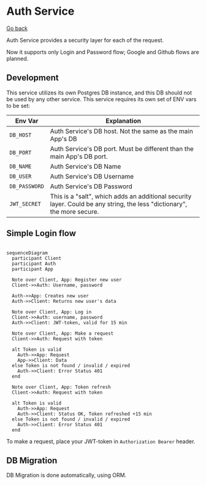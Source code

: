 # Auth Service

[Go back](/README.md)

Auth Service provides a security layer for each of the request.

Now it supports only Login and Password flow; Google and Github flows are planned.

## Development

This service utilizes its own Postgres DB instance, and this DB should not be used by any other service. This service requires its own set of ENV vars to be set:

Env Var       | Explanation
--------------|------------
`DB_HOST`     | Auth Service's DB host. Not the same as the main App's DB
`DB_PORT`     | Auth Service's DB port. Must be different than the main App's DB port.
`DB_NAME`     | Auth Service's DB Name
`DB_USER`     | Auth Service's DB Username
`DB_PASSWORD` | Auth Service's DB Password
`JWT_SECRET`  | This is a "salt", which adds an additional security layer. Could be any string, the less "dictionary", the more secure.

## Simple Login flow

```mermaid

sequenceDiagram
  participant Client
  participant Auth
  participant App

  Note over Client, App: Register new user
  Client->>Auth: Username, password

  Auth->>App: Creates new user
  Auth->>Client: Returns new user's data

  Note over Client, App: Log in
  Client->>Auth: username, password
  Auth->>Client: JWT-token, valid for 15 min

  Note over Client, App: Make a request
  Client->>Auth: Request with token
  
  alt Token is valid
    Auth->>App: Request
    App->>Client: Data
  else Token is not found / invalid / expired
    Auth->>Client: Error Status 401
  end

  Note over Client, App: Token refresh
  Client->>Auth: Request with token
  
  alt Token is valid
    Auth->>App: Request
    Auth->>Client: Status OK, Token refreshed +15 min
  else Token is not found / invalid / expired
    Auth->>Client: Error Status 401
  end

```

To make a request, place your JWT-token in `Authorization Bearer` header.

## DB Migration

DB Migration is done automatically, using ORM.

